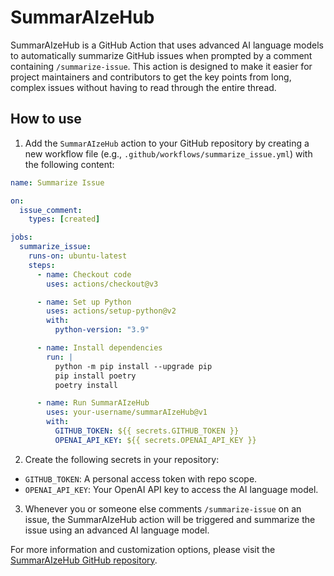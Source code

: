 # SummarAIzeHub

SummarAIzeHub is a GitHub Action that uses advanced AI language models to automatically summarize GitHub issues when prompted by a comment containing `/summarize-issue`. This action is designed to make it easier for project maintainers and contributors to get the key points from long, complex issues without having to read through the entire thread.

## How to use

1. Add the `SummarAIzeHub` action to your GitHub repository by creating a new workflow file (e.g., `.github/workflows/summarize_issue.yml`) with the following content:

```yaml
name: Summarize Issue

on:
  issue_comment:
    types: [created]

jobs:
  summarize_issue:
    runs-on: ubuntu-latest
    steps:
      - name: Checkout code
        uses: actions/checkout@v3

      - name: Set up Python
        uses: actions/setup-python@v2
        with:
          python-version: "3.9"

      - name: Install dependencies
        run: |
          python -m pip install --upgrade pip
          pip install poetry
          poetry install

      - name: Run SummarAIzeHub
        uses: your-username/summarAIzeHub@v1
        with:
          GITHUB_TOKEN: ${{ secrets.GITHUB_TOKEN }}
          OPENAI_API_KEY: ${{ secrets.OPENAI_API_KEY }}
```

2. Create the following secrets in your repository:
  - `GITHUB_TOKEN`: A personal access token with repo scope.
  - `OPENAI_API_KEY`: Your OpenAI API key to access the AI language model.

3. Whenever you or someone else comments `/summarize-issue` on an issue, the SummarAIzeHub action will be triggered and summarize the issue using an advanced AI language model.

For more information and customization options, please visit the [SummarAIzeHub GitHub repository](https://github.com/zerebom/SummarAIzeHub).

